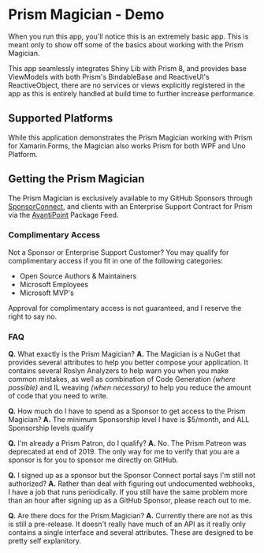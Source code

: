 # Prism Magician - Demo

When you run this app, you'll notice this is an extremely basic app. This is meant only to show off some of the basics about working with the Prism Magician.

This app seamlessly integrates Shiny Lib with Prism 8, and provides base ViewModels with both Prism's BindableBase and ReactiveUI's ReactiveObject, there are no services or views explicitly registered in the app as this is entirely handled at build time to further increase performance.

## Supported Platforms

While this application demonstrates the Prism Magician working with Prism for Xamarin.Forms, the Magician also works Prism for both WPF and Uno Platform.

## Getting the Prism Magician

The Prism Magician is exclusively available to my GitHub Sponsors through [SponsorConnect](https://sponsorconnect.dev), and clients with an Enterprise Support Contract for Prism via the [AvantiPoint](https://avantipoint.com) Package Feed.

### Complimentary Access

Not a Sponsor or Enterprise Support Customer? You may qualify for complimentary access if you fit in one of the following categories:

- Open Source Authors & Maintainers
- Microsoft Employees
- Microsoft MVP's

Approval for complimentary access is not guaranteed, and I reserve the right to say no.

### FAQ

**Q.** What exactly is the Prism Magician?
**A.** The Magician is a NuGet that provides several attributes to help you better compose your application. It contains several Roslyn Analyzers to help warn you when you make common mistakes, as well as combination of Code Generation *(where possible)* and IL weaving *(when necessary)* to help you reduce the amount of code that you need to write.

**Q.** How much do I have to spend as a Sponsor to get access to the Prism Magician?
**A.** The minimum Sponsorship level I have is $5/month, and ALL Sponsorship levels qualify

**Q.** I'm already a Prism Patron, do I qualify?
**A.** No. The Prism Patreon was deprecated at end of 2019. The only way for me to verify that you are a sponsor is for you to sponsor me directly on GitHub.

**Q.** I signed up as a sponsor but the Sponsor Connect portal says I'm still not authorized?
**A.** Rather than deal with figuring out undocumented webhooks, I have a job that runs periodically. If you still have the same problem more than an hour after signing up as a GitHub Sponsor, please reach out to me.

**Q.** Are there docs for the Prism.Magician?
**A.** Currently there are not as this is still a pre-release. It doesn't really have much of an API as it really only contains a single interface and several attributes. These are designed to be pretty self explanitory.
